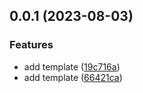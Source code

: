 

## 0.0.1 (2023-08-03)


### Features

* add template ([19c716a](https://github.com/taiga-family/ci/commit/19c716a62646f0923159a58a96a985533bc255a4))
* add template ([66421ca](https://github.com/taiga-family/ci/commit/66421cae1c42fb7836847a9b7becc80919ad2a50))
